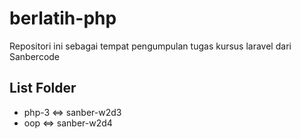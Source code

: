 # berlatih-php

Repositori ini sebagai tempat pengumpulan tugas kursus laravel dari Sanbercode

## List Folder
* php-3 <=> sanber-w2d3
* oop <=> sanber-w2d4
